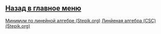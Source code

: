 ## [Назад в главное меню](https://github.com/ifanzilka/Mathematics_KPFU/blob/master/links/algebra.md)
[Минимум по линейной алгебре (Stepik.org)](https://stepik.org/course/57167/promo)
[Линйеная алгебра (CSC)(Stepik.org)](https://stepik.org/course/2461)
